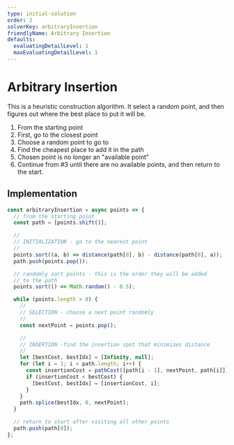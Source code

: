 ```yaml
---
type: initial-solution
order: 2
solverKey: arbitraryInsertion
friendlyName: Arbitrary Insertion
defaults:
  evaluatingDetailLevel: 1
  maxEvaluatingDetailLevel: 1
---
```


# Arbitrary Insertion

This is a heuristic construction algorithm. It select a random point, and then figures out where the best place to put it will be.

1. From the starting point
2. First, go to the closest point
3. Choose a random point to go to
4. Find the cheapest place to add it in the path
5. Chosen point is no longer an "available point"
6. Continue from #3 until there are no available points, and then return to the start.

## Implementation

```javascript
const arbitraryInsertion = async points => {
  // from the starting point
  const path = [points.shift()];

  //
  // INITIALIZATION - go to the nearest point
  //
  points.sort((a, b) => distance(path[0], b) - distance(path[0], a));
  path.push(points.pop());

  // randomly sort points - this is the order they will be added
  // to the path
  points.sort(() => Math.random() - 0.5);

  while (points.length > 0) {
    //
    // SELECTION - choose a next point randomly
    //
    const nextPoint = points.pop();

    //
    // INSERTION -find the insertion spot that minimizes distance
    //
    let [bestCost, bestIdx] = [Infinity, null];
    for (let i = 1; i < path.length; i++) {
      const insertionCost = pathCost([path[i - 1], nextPoint, path[i]]);
      if (insertionCost < bestCost) {
        [bestCost, bestIdx] = [insertionCost, i];
      }
    }
    path.splice(bestIdx, 0, nextPoint);
  }

  // return to start after visiting all other points
  path.push(path[0]);
};
```
